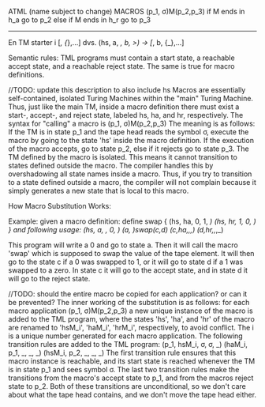 ATML (name subject to change) MACROS
(p_1, σ)M(p_2,p_3)
if M ends in h_a go to p_2
else if M ends in h_r go to p_3

------------------------------------------------
En TM starter i [_, {_},...]
dvs. (hs, a, _, b, >) → [_, b, {_},...]

Semantic rules:
TML programs must contain a start state, a reachable accept state, and a reachable reject state.
The same is true for macro definitions.

//TODO: update this description to also include hs
Macros are essentially self-contained, isolated Turing Machines within the "main" Turing Machine.
Thus, just like the main TM, inside a macro definition there must exist a start-, accept-, and reject state,
labeled hs, ha, and hr, respectively.
The syntax for "calling" a macro is
	(p_1, σ)M(p_2,p_3)
The meaning is as follows:
If the TM is in state p_1 and the tape head reads the symbol σ, execute the macro by going to the state 'hs'
inside the macro definition. If the execution of the macro accepts, go to state p_2, else if it rejects go to state p_3.
The TM defined by the macro is isolated. This means it cannot transition to states defined outside the macro.
The compiler handles this by overshadowing all state names inside a macro. Thus, if you try to transition to a state
defined outside a macro, the compiler will not complain because it simply generates a new state that is local to this macro.


How Macro Substitution Works:

Example:
given a macro definition:
define swap {
	(hs, ha, 0, 1, _)
	(hs, hr, 1, 0, _)
}
and following usage:
(hs, a, _, 0, _)
(a, _)swap(c,d)
(c,ha,_,_,_)
(d,hr,_,_,_)

This program will write a 0 and go to state a. Then it will call the macro 'swap'
which is supposed to swap the value of the tape element. It will then go to the state c if a 0 was swapped to 1,
or it will go to state d if a 1 was swapped to a zero. In state c it will go to the accept state,
and in state d it will go to the reject state.

//TODO: should the entire macro be copied for each application? or can it be prevented?
The inner working of the substitution is as follows:
for each macro application (p_1, σ)M(p_2,p_3) a new unique instance of the macro is added to the TML program,
where the states 'hs', 'ha', and 'hr' of the macro are renamed to 'hsM_i', 'haM_i', 'hrM_i', respectively,
to avoid conflict. The i is a unique number generated for each macro application.
The following transition rules are added to the TML program:
	(p_1, hsM_i, σ, σ, _)
	(haM_i, p_1, _, _, _)
	(hsM_i, p_2, _, _, _)
The first transition rule ensures that this macro instance is reachable, and its start state is reached whenever
the TM is in state p_1 and sees symbol σ.
The last two transition rules make the transitions from the macro's accept state to p_1,
and from the macros reject state to p_2. Both of these transitions are unconditional, so we don't care about what the tape
head contains, and we don't move the tape head either.
